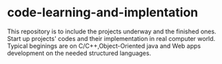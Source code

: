 # code-learning-and-implentation
This repository is to include the projects underway and the finished ones. Start up projects' codes and their implementation in real computer world. Typical beginings are on C/C++,Object-Oriented java and Web apps development on the needed structured languages.
